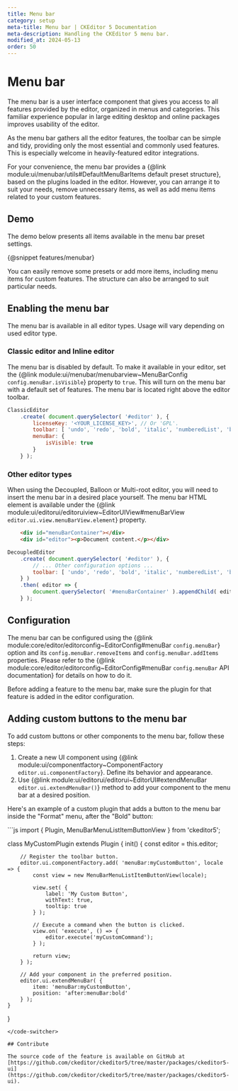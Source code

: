 ```yaml
---
title: Menu bar
category: setup
meta-title: Menu bar | CKEditor 5 Documentation
meta-description: Handling the CKEditor 5 menu bar.
modified_at: 2024-05-13
order: 50
---
```


# Menu bar

The menu bar is a user interface component that gives you access to all features provided by the editor, organized in menus and categories. This familiar experience popular in large editing desktop and online packages improves usability of the editor.

As the menu bar gathers all the editor features, the toolbar can be simple and tidy, providing only the most essential and commonly used features. This is especially welcome in heavily-featured editor integrations.

For your convenience, the menu bar provides a {@link module:ui/menubar/utils#DefaultMenuBarItems default preset structure}, based on the plugins loaded in the editor. However, you can arrange it to suit your needs, remove unnecessary items, as well as add menu items related to your custom features.

## Demo

The demo below presents all items available in the menu bar preset settings.

{@snippet features/menubar}

You can easily remove some presets or add more items, including menu items for custom features. The structure can also be arranged to suit particular needs.

## Enabling the menu bar

The menu bar is available in all editor types. Usage will vary depending on used editor type.

### Classic editor and Inline editor

The menu bar is disabled by default. To make it available in your editor, set the {@link module:ui/menubar/menubarview~MenuBarConfig `config.menuBar.isVisible`} property to `true`. This will turn on the menu bar with a default set of features. The menu bar is located right above the editor toolbar.

```js
ClassicEditor
	.create( document.querySelector( '#editor' ), {
		licenseKey: '<YOUR_LICENSE_KEY>', // Or 'GPL'.
		toolbar: [ 'undo', 'redo', 'bold', 'italic', 'numberedList', 'bulletedList' ],
		menuBar: {
			isVisible: true
		}
	} );
```

### Other editor types

When using the Decoupled, Balloon or Multi-root editor, you will need to insert the menu bar in a desired place yourself. The menu bar HTML element is available under the {@link module:ui/editorui/editoruiview~EditorUIView#menuBarView `editor.ui.view.menuBarView.element`} property.

```html
	<div id="menuBarContainer"></div>
	<div id="editor"><p>Document content.</p></div>
```

```js
DecoupledEditor
	.create( document.querySelector( '#editor' ), {
		// ... Other configuration options ...
		toolbar: [ 'undo', 'redo', 'bold', 'italic', 'numberedList', 'bulletedList' ],
	} )
	.then( editor => {
		document.querySelector( '#menuBarContainer' ).appendChild( editor.ui.view.menuBarView.element );
	} );
```

## Configuration

The menu bar can be configured using the {@link module:core/editor/editorconfig~EditorConfig#menuBar `config.menuBar`} option and its `config.menuBar.removeItems` and `config.menuBar.addItems` properties. Please refer to the {@link module:core/editor/editorconfig~EditorConfig#menuBar `config.menuBar` API documentation} for details on how to do it.

<info-box warning>
	Before adding a feature to the menu bar, make sure the plugin for that feature is added in the editor configuration.
</info-box>

## Adding custom buttons to the menu bar

To add custom buttons or other components to the menu bar, follow these steps:

1. Create a new UI component using {@link module:ui/componentfactory~ComponentFactory `editor.ui.componentFactory`}. Define its behavior and appearance.
1. Use {@link module:ui/editorui/editorui~EditorUI#extendMenuBar `editor.ui.extendMenuBar()`} method to add your component to the menu bar at a desired position.

Here's an example of a custom plugin that adds a button to the menu bar inside the "Format" menu, after the "Bold" button:

<code-switcher>
```js
import { Plugin, MenuBarMenuListItemButtonView } from 'ckeditor5';

class MyCustomPlugin extends Plugin {
	init() {
		const editor = this.editor;

		// Register the toolbar button.
		editor.ui.componentFactory.add( 'menuBar:myCustomButton', locale => {
			const view = new MenuBarMenuListItemButtonView(locale);

			view.set( {
				label: 'My Custom Button',
				withText: true,
				tooltip: true
			} );

			// Execute a command when the button is clicked.
			view.on( 'execute', () => {
				editor.execute('myCustomCommand');
			} );

			return view;
		} );

		// Add your component in the preferred position.
		editor.ui.extendMenuBar( {
			item: 'menuBar:myCustomButton',
			position: 'after:menuBar:bold'
		} );
    }
}
```
</code-switcher>

## Contribute

The source code of the feature is available on GitHub at [https://github.com/ckeditor/ckeditor5/tree/master/packages/ckeditor5-ui](https://github.com/ckeditor/ckeditor5/tree/master/packages/ckeditor5-ui).

